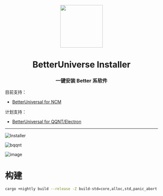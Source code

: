 <div align="center"><image width="140em" src="https://github.com/MicroCBer/BetterUniverse-Installer/assets/66859419/919b7908-16b1-4a92-8468-07f02ab0f21d" /></div>
<h1 align="center">BetterUniverse Installer</h1>
<h3 align="center">一键安装 Better 系软件</h3>



目前支持：
- [BetterUniversal for NCM](https://github.com/MicroCBer/BetterNCM)

计划支持：
- [BetterUniversal for QQNT/Electron](https://github.com/koishi-nt/BetterQQNT)

-------
![Installer](https://user-images.githubusercontent.com/66859419/210129835-11ceea16-f5dd-43b7-ba83-625a3c4d920e.png)

![bqqnt](https://user-images.githubusercontent.com/66859419/243067741-4b166ea9-d8fb-4b0d-8d1e-ef754f0d1eda.png)

![image](https://user-images.githubusercontent.com/66859419/204120743-a528b624-d016-4f6f-a0d7-e769cdd2dd74.png)




# 构建
```bash
cargo +nightly build --release -Z build-std=core,alloc,std,panic_abort -Z build-std-features=panic_immediate_abort --target i686-pc-windows-msvc
```
